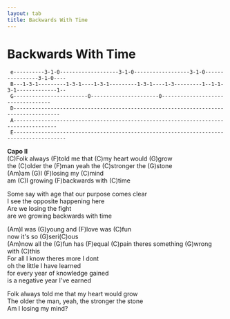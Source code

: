 ```yaml
---
layout: tab
title: Backwards With Time
---
```

# Backwards With Time

``` 
 e----------3-1-0-------------------3-1-0------------------3-1-0----------------3-1-0----
 B---1-3-1---------1-3-1----1-3-1---------1-3-1----1-3---------1--1-1-3-1-------------1--
 G------------------------0----------------------0----------------------------------
 D-------------------------------------------------------------------------------------
 A------------------------------------------------------------------------------------
 E---------------------------------------------------------------------------------------
```

  
**Capo II**  
(C)Folk always (F)told me that (C)my heart would (G)grow  
the (C)older the (F)man yeah the (C)stronger the (G)stone  
(Am)am (G)I (F)losing my (C)mind  
am (C)I growing (F)backwards with (C)time  
  
Some say with age that our purpose comes clear  
I see the opposite happening here  
Are we losing the fight  
are we growing backwards with time  
  
(Am)I was (G)young and (F)love was (C)fun  
now it's so (G)seri(C)ous  
(Am)now all the (G)fun has (F)equal (C)pain theres something (G)wrong
with (C)this  
For all I know theres more I dont  
oh the little I have learned  
for every year of knowledge gained  
is a negative year I've earned  
  
Folk always told me that my heart would grow  
The older the man, yeah, the stronger the stone  
Am I losing my mind?
